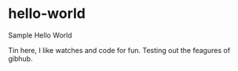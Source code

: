 # hello-world
Sample Hello World

Tin here, I like watches and code for fun.
Testing out the feagures of gibhub.

